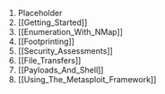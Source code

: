 1. Placeholder
2. [[Getting_Started]]
3. [[Enumeration_With_NMap]]
4. [[Footprinting]]
5. [[Security_Assessments]]
6. [[File_Transfers]]
7. [[Payloads_And_Shell]]
8. [[Using_The_Metasploit_Framework]]